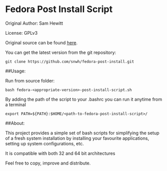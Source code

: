 Fedora Post Install Script
==========================

Original Author: Sam Hewitt

License: GPLv3

Original source can be found [here](https://github.com/snwh/fedora-post-install).

You can get the latest version from the git repository:

    git clone https://github.com/snwh/fedora-post-install.git

##Usage:

Run from source folder:

    bash fedora-<appropriate-version>-post-install-script.sh

By adding the path of the script to your .bashrc you can run it anytime from a terminal
	
	export PATH=${PATH}:$HOME/<path-to-fedora-post-install-script>/


##About:

This project provides a simple set of bash scripts for simplifying the setup of a fresh system installation by installing your favourite applications, setting up system configurations, etc.

It is compatible with both 32 and 64 bit architectures 

Feel free to copy, improve and distribute.
